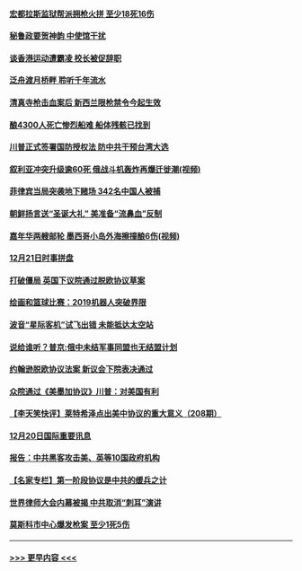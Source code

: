 #### [宏都拉斯监狱帮派拥枪火拼 至少18死16伤](../pages/prog202/a102735026.md?t=12221111) 
#### [秘鲁政要贺神韵 中使馆干扰](../pages/prog202/a102734954.md?t=12221111) 
#### [谈香港运动遭霸凌 校长被促辞职](../pages/prog202/a102734865.md?t=12221111) 
#### [泛舟渡月桥畔 聆听千年流水](../pages/prog202/a102734863.md?t=12221111) 
#### [清真寺枪击血案后 新西兰限枪禁令今起生效](../pages/prog202/a102734655.md?t=12221111) 
#### [酿4300人死亡惨烈船难 船体残骸已找到](../pages/prog202/a102734585.md?t=12221111) 
#### [川普正式签署国防授权法 防中共干预台湾大选](../pages/prog202/a102734587.md?t=12221111) 
#### [叙利亚冲突升级逾60死 俄战斗机轰炸再爆迁徙潮(视频)](../pages/prog202/a102734403.md?t=12221111) 
#### [菲律宾当局突袭地下赌场 342名中国人被捕](../pages/prog202/a102734392.md?t=12221111) 
#### [朝鲜扬言送“圣诞大礼” 美准备“流鼻血”反制](../pages/prog202/a102734387.md?t=12221111) 
#### [嘉年华两艘邮轮 墨西哥小岛外海擦撞酿6伤(视频)](../pages/prog202/a102734357.md?t=12221111) 
#### [12月21日时事拼盘](../pages/prog202/a102734213.md?t=12221111) 
#### [打破僵局 英国下议院通过脱欧协议草案](../pages/prog202/a102734197.md?t=12221111) 
#### [绘画和篮球比赛：2019机器人突破界限](../pages/prog202/a102734175.md?t=12221111) 
#### [波音“星际客机”试飞出错 未能抵达太空站](../pages/prog202/a102734149.md?t=12221111) 
#### [说给谁听？普京:俄中未结军事同盟也无结盟计划](../pages/prog202/a102734128.md?t=12221111) 
#### [约翰逊脱欧协议法案 新议会下院表决通过](../pages/prog202/a102734008.md?t=12221111) 
#### [众院通过《美墨加协议》川普：对美国有利](../pages/prog202/a102733996.md?t=12221111) 
#### [【李天笑快评】莱特希泽点出美中协议的重大意义（208期）](../pages/prog202/a102733955.md?t=12221111) 
#### [12月20日国际重要讯息](../pages/prog202/a102733811.md?t=12221111) 
#### [报告：中共黑客攻击美、英等10国政府机构](../pages/prog202/a102733695.md?t=12221111) 
#### [【名家专栏】第一阶段协议是中共的缓兵之计](../pages/prog202/a102733104.md?t=12221111) 
#### [世界律师大会内幕被揭 中共取消“刺耳”演讲](../pages/prog202/a102733621.md?t=12221111) 
#### [莫斯科市中心爆发枪案 至少1死5伤](../pages/prog202/a102733367.md?t=12221111) 

----
#### [ >>> 更早内容 <<< ](../indexes/prog202-earlier.md)
